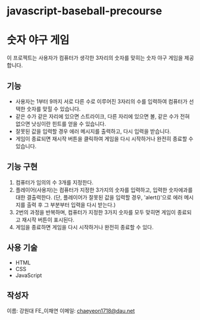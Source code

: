 # javascript-baseball-precourse

# 숫자 야구 게임

이 프로젝트는 사용자가 컴퓨터가 생각한 3자리의 숫자를 맞히는 숫자 야구 게임을 제공합니다.



## 기능

- 사용자는 1부터 9까지 서로 다른 수로 이루어진 3자리의 수를 입력하여 컴퓨터가 선택한 숫자를 맞힐 수 있습니다.
- 같은 수가 같은 자리에 있으면 스트라이크, 다른 자리에 있으면 볼, 같은 수가 전혀 없으면 낫싱이란 힌트를 얻을 수 있습니다.
- 잘못된 값을 입력할 경우 에러 메시지를 출력하고, 다시 입력을 받습니다.
- 게임이 종료되면 재시작 버튼을 클릭하여 게임을 다시 시작하거나 완전히 종료할 수 있습니다.


## 기능 구현

1. 컴퓨터가 임의의 수 3개를 지정한다.
2. 플레이어(사용자)는 컴퓨터가 지정한 3가지의 숫자를 입력하고, 입력한 숫자에과를  대한 결출력한다.
    (단, 플레이어가 잘못된 값을 입력할 경우, 'alert()'으로 에러 메시지를 출력 후 그 부분부터 입력을 다시 받는다.)
3. 2번의 과정을 반복하며, 컴퓨터가 지정한 3가지 숫자를 모두 맞히면 게임이 종료되고 재시작 버튼이 표시된다.
4. 게임을 종료하면 게임을 다시 시작하거나 완전히 종료할 수 있다.


## 사용 기술

- HTML
- CSS
- JavaScript


## 작성자

이름: 강원대 FE_이채연
이메일: chaeyeon1718@dau.net

